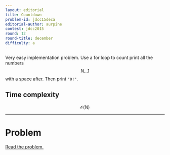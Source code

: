 ```yaml
---
layout: editorial
title: Countdown
problem-id: jdcc15deca
editorial-author: aurpine
contest: jdcc2015
round: 12
round-title: december
difficulty: a
---
```



Very easy implementation problem. Use a for loop to count print all the numbers $$N \dots 1$$ with a space after. Then print ``"0!"``.

## Time complexity
$$\mathcal{O}(N)$$

---

# Problem
[Read the problem.](/cpt-problems/jdcc/2015/december/a)
